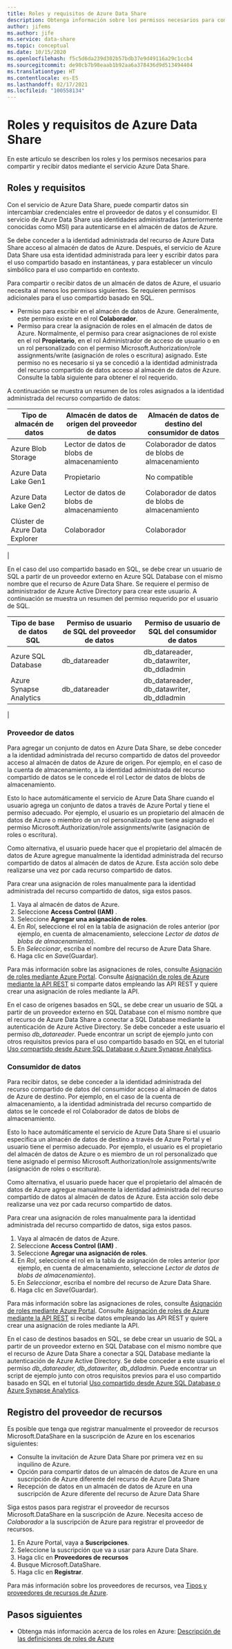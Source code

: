 ```yaml
---
title: Roles y requisitos de Azure Data Share
description: Obtenga información sobre los permisos necesarios para compartir y recibir datos con Azure Data Share.
author: jifems
ms.author: jife
ms.service: data-share
ms.topic: conceptual
ms.date: 10/15/2020
ms.openlocfilehash: f5c5d6da239d302b57bdb37e9d49116a29c1ccb4
ms.sourcegitcommit: de98cb7b98eaab1b92aa6a378436d9d513494404
ms.translationtype: HT
ms.contentlocale: es-ES
ms.lasthandoff: 02/17/2021
ms.locfileid: "100558134"
---
```

# <a name="roles-and-requirements-for-azure-data-share"></a>Roles y requisitos de Azure Data Share 

En este artículo se describen los roles y los permisos necesarios para compartir y recibir datos mediante el servicio Azure Data Share. 

## <a name="roles-and-requirements"></a>Roles y requisitos

Con el servicio de Azure Data Share, puede compartir datos sin intercambiar credenciales entre el proveedor de datos y el consumidor. El servicio de Azure Data Share usa identidades administradas (anteriormente conocidas como MSI) para autenticarse en el almacén de datos de Azure. 

Se debe conceder a la identidad administrada del recurso de Azure Data Share acceso al almacén de datos de Azure. Después, el servicio de Azure Data Share usa esta identidad administrada para leer y escribir datos para el uso compartido basado en instantáneas, y para establecer un vínculo simbólico para el uso compartido en contexto. 

Para compartir o recibir datos de un almacén de datos de Azure, el usuario necesita al menos los permisos siguientes. Se requieren permisos adicionales para el uso compartido basado en SQL.

* Permiso para escribir en el almacén de datos de Azure. Generalmente, este permiso existe en el rol **Colaborador**.
* Permiso para crear la asignación de roles en el almacén de datos de Azure. Normalmente, el permiso para crear asignaciones de rol existe en el rol **Propietario**, en el rol Administrador de acceso de usuario o en un rol personalizado con el permiso Microsoft.Authorization/role assignments/write (asignación de roles o escritura) asignado. Este permiso no es necesario si ya se concedió a la identidad administrada del recurso compartido de datos acceso al almacén de datos de Azure. Consulte la tabla siguiente para obtener el rol requerido.

A continuación se muestra un resumen de los roles asignados a la identidad administrada del recurso compartido de datos:

|**Tipo de almacén de datos**|**Almacén de datos de origen del proveedor de datos**|**Almacén de datos de destino del consumidor de datos**|
|---|---|---|
|Azure Blob Storage| Lector de datos de blobs de almacenamiento | Colaborador de datos de blobs de almacenamiento
|Azure Data Lake Gen1 | Propietario | No compatible
|Azure Data Lake Gen2 | Lector de datos de blobs de almacenamiento | Colaborador de datos de blobs de almacenamiento
|Clúster de Azure Data Explorer | Colaborador | Colaborador
|

En el caso del uso compartido basado en SQL, se debe crear un usuario de SQL a partir de un proveedor externo en Azure SQL Database con el mismo nombre que el recurso de Azure Data Share. Se requiere el permiso de administrador de Azure Active Directory para crear este usuario. A continuación se muestra un resumen del permiso requerido por el usuario de SQL.

|**Tipo de base de datos SQL**|**Permiso de usuario de SQL del proveedor de datos**|**Permiso de usuario de SQL del consumidor de datos**|
|---|---|---|
|Azure SQL Database | db_datareader | db_datareader, db_datawriter, db_ddladmin
|Azure Synapse Analytics | db_datareader | db_datareader, db_datawriter, db_ddladmin
|

### <a name="data-provider"></a>Proveedor de datos

Para agregar un conjunto de datos en Azure Data Share, se debe conceder a la identidad administrada del recurso compartido de datos del proveedor acceso al almacén de datos de Azure de origen. Por ejemplo, en el caso de la cuenta de almacenamiento, a la identidad administrada del recurso compartido de datos se le concede el rol Lector de datos de blobs de almacenamiento. 

Esto lo hace automáticamente el servicio de Azure Data Share cuando el usuario agrega un conjunto de datos a través de Azure Portal y tiene el permiso adecuado. Por ejemplo, el usuario es un propietario del almacén de datos de Azure o miembro de un rol personalizado que tiene asignado el permiso Microsoft.Authorization/role assignments/write (asignación de roles o escritura). 

Como alternativa, el usuario puede hacer que el propietario del almacén de datos de Azure agregue manualmente la identidad administrada del recurso compartido de datos al almacén de datos de Azure. Esta acción solo debe realizarse una vez por cada recurso compartido de datos.

Para crear una asignación de roles manualmente para la identidad administrada del recurso compartido de datos, siga estos pasos.  

1. Vaya al almacén de datos de Azure.
1. Seleccione **Access Control (IAM)** .
1. Seleccione **Agregar una asignación de roles**.
1. En *Rol*, seleccione el rol en la tabla de asignación de roles anterior (por ejemplo, en cuenta de almacenamiento, seleccione *Lector de datos de blobs de almacenamiento*).
1. En *Seleccionar*, escriba el nombre del recurso de Azure Data Share.
1. Haga clic en *Save*(Guardar).

Para más información sobre las asignaciones de roles, consulte [Asignación de roles mediante Azure Portal](../role-based-access-control/role-assignments-portal.md). Consulte [Asignación de roles de Azure mediante la API REST](../role-based-access-control/role-assignments-rest.md) si comparte datos empleando las API REST y quiere crear una asignación de roles mediante la API. 

En el caso de orígenes basados en SQL, se debe crear un usuario de SQL a partir de un proveedor externo en SQL Database con el mismo nombre que el recurso de Azure Data Share a conectar a SQL Database mediante la autenticación de Azure Active Directory. Se debe conceder a este usuario el permiso *db_datareader*. Puede encontrar un script de ejemplo junto con otros requisitos previos para el uso compartido basado en SQL en el tutorial [Uso compartido desde Azure SQL Database o Azure Synapse Analytics](how-to-share-from-sql.md). 

### <a name="data-consumer"></a>Consumidor de datos
Para recibir datos, se debe conceder a la identidad administrada del recurso compartido de datos del consumidor acceso al almacén de datos de Azure de destino. Por ejemplo, en el caso de la cuenta de almacenamiento, a la identidad administrada del recurso compartido de datos se le concede el rol Colaborador de datos de blobs de almacenamiento. 

Esto lo hace automáticamente el servicio de Azure Data Share si el usuario especifica un almacén de datos de destino a través de Azure Portal y el usuario tiene el permiso adecuado. Por ejemplo, el usuario es el propietario del almacén de datos de Azure o es miembro de un rol personalizado que tiene asignado el permiso Microsoft.Authorization/role assignments/write (asignación de roles o escritura). 

Como alternativa, el usuario puede hacer que el propietario del almacén de datos de Azure agregue manualmente la identidad administrada del recurso compartido de datos al almacén de datos de Azure. Esta acción solo debe realizarse una vez por cada recurso compartido de datos.

Para crear una asignación de roles manualmente para la identidad administrada del recurso compartido de datos, siga estos pasos. 

1. Vaya al almacén de datos de Azure.
1. Seleccione **Access Control (IAM)** .
1. Seleccione **Agregar una asignación de roles**.
1. En *Rol*, seleccione el rol en la tabla de asignación de roles anterior (por ejemplo, en cuenta de almacenamiento, seleccione *Lector de datos de blobs de almacenamiento*).
1. En *Seleccionar*, escriba el nombre del recurso de Azure Data Share.
1. Haga clic en *Save*(Guardar).

Para más información sobre las asignaciones de roles, consulte [Asignación de roles mediante Azure Portal](../role-based-access-control/role-assignments-portal.md). Consulte [Asignación de roles de Azure mediante la API REST](../role-based-access-control/role-assignments-rest.md) si recibe datos empleando las API REST y quiere crear una asignación de roles mediante la API. 

En el caso de destinos basados en SQL, se debe crear un usuario de SQL a partir de un proveedor externo en SQL Database con el mismo nombre que el recurso de Azure Data Share a conectar a SQL Database mediante la autenticación de Azure Active Directory. Se debe conceder a este usuario el permiso *db_datareader, db_datawriter, db_ddladmin*. Puede encontrar un script de ejemplo junto con otros requisitos previos para el uso compartido basado en SQL en el tutorial [Uso compartido desde Azure SQL Database o Azure Synapse Analytics](how-to-share-from-sql.md). 

## <a name="resource-provider-registration"></a>Registro del proveedor de recursos 

Es posible que tenga que registrar manualmente el proveedor de recursos Microsoft.DataShare en la suscripción de Azure en los escenarios siguientes: 

* Consulte la invitación de Azure Data Share por primera vez en su inquilino de Azure.
* Opción para compartir datos de un almacén de datos de Azure en una suscripción de Azure diferente del recurso de Azure Data Share
* Recepción de datos en un almacén de datos de Azure en una suscripción de Azure diferente del recurso de Azure Data Share

Siga estos pasos para registrar el proveedor de recursos Microsoft.DataShare en la suscripción de Azure. Necesita acceso de *Colaborador* a la suscripción de Azure para registrar el proveedor de recursos.

1. En Azure Portal, vaya a **Suscripciones**.
1. Seleccione la suscripción que va a usar para Azure Data Share.
1. Haga clic en **Proveedores de recursos**
1. Busque Microsoft.DataShare.
1. Haga clic en **Registrar**.
 
Para más información sobre los proveedores de recursos, vea [Tipos y proveedores de recursos de Azure](../azure-resource-manager/management/resource-providers-and-types.md).

## <a name="next-steps"></a>Pasos siguientes

- Obtenga más información acerca de los roles en Azure: [Descripción de las definiciones de roles de Azure](../role-based-access-control/role-definitions.md)